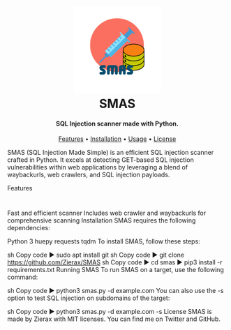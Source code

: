 <h1 align="center">
  <img src="src/logo.smas.png" alt="smass" width="200px">
  <br>
  SMAS
</h1>
<h4 align="center">SQL Injection scanner made with Python.</h4>
<p align="center">
  <a href="#features">Features</a> •
  <a href="#installation">Installation</a> •
  <a href="#running-smas">Usage</a> •
  <a href="#license">License</a>
</p>

SMAS (SQL Injection Made Simple) is an efficient SQL injection scanner crafted in Python. It excels at detecting GET-based SQL injection vulnerabilities within web applications by leveraging a blend of waybackurls, web crawlers, and SQL injection payloads.


Features
<h1 align="center">
</h1>
Fast and efficient scanner
Includes web crawler and waybackurls for comprehensive scanning
Installation
SMAS requires the following dependencies:

Python 3
huepy
requests
tqdm
To install SMAS, follow these steps:

sh
Copy code
▶ sudo apt install git
sh
Copy code
▶ git clone https://github.com/Zierax/SMAS
sh
Copy code
▶ cd smas
▶ pip3 install -r requirements.txt
Running SMAS
To run SMAS on a target, use the following command:

sh
Copy code
▶ python3 smas.py -d example.com
You can also use the -s option to test SQL injection on subdomains of the target:

sh
Copy code
▶ python3 smas.py -d example.com -s
License
SMAS is made by Zierax with MIT licenses. You can find me on Twitter and GitHub.